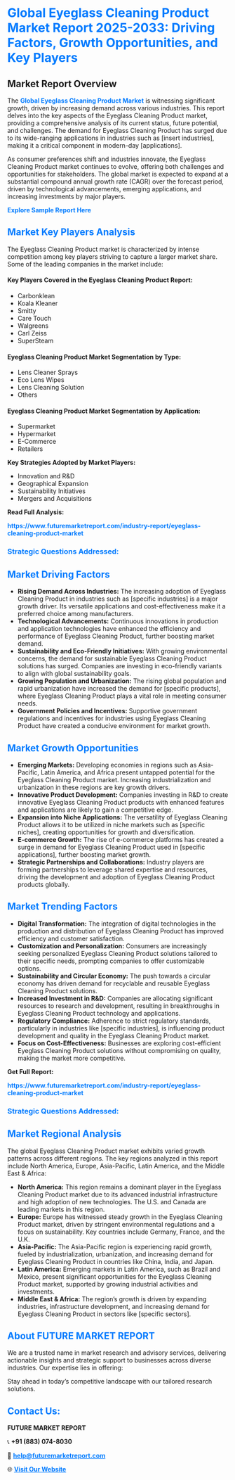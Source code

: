 <h1 style="color: #007BFF;">Global Eyeglass Cleaning Product Market Report 2025-2033: Driving Factors, Growth Opportunities, and Key Players</h1>

<section id="overview">
<h2>Market Report Overview</h2>
<p>The <a href="https://www.futuremarketreport.com/industry-report/eyeglass-cleaning-product-market" style="color: #007BFF; text-decoration: none;"><strong>Global Eyeglass Cleaning Product Market</strong></a> is witnessing significant growth, driven by increasing demand across various industries. This report delves into the key aspects of the Eyeglass Cleaning Product market, providing a comprehensive analysis of its current status, future potential, and challenges. The demand for Eyeglass Cleaning Product has surged due to its wide-ranging applications in industries such as [insert industries], making it a critical component in modern-day [applications].</p>
<p>As consumer preferences shift and industries innovate, the Eyeglass Cleaning Product market continues to evolve, offering both challenges and opportunities for stakeholders. The global market is expected to expand at a substantial compound annual growth rate (CAGR) over the forecast period, driven by technological advancements, emerging applications, and increasing investments by major players.</p>
</section>

<section id="overview">
<p><a href="https://www.futuremarketreport.com/request-sample/reportId=29191" style="color: #007BFF; text-decoration: none;"><strong>Explore Sample Report Here</strong></a></p>
</section>

<section id="key-players">
<h2 style="color: #007BFF;">Market Key Players Analysis</h2>
<p>The Eyeglass Cleaning Product market is characterized by intense competition among key players striving to capture a larger market share. Some of the leading companies in the market include:</p>
<h4>Key Players Covered in the Eyeglass Cleaning Product Report:</h4>
<ul><li>Carbonklean</li><li>Koala Kleaner</li><li>Smitty</li><li>Care Touch</li><li>Walgreens</li><li>Carl Zeiss</li><li>SuperSteam</li></ul>
<h4>Eyeglass Cleaning Product Market Segmentation by Type:</h4>
<ul><li>Lens Cleaner Sprays</li><li>Eco Lens Wipes</li><li>Lens Cleaning Solution</li><li>Others</li></ul>

<h4>Eyeglass Cleaning Product Market Segmentation by Application:</h4>
<ul><li>Supermarket</li><li>Hypermarket</li><li>E-Commerce</li><li>Retailers</li></ul>
<p><strong>Key Strategies Adopted by Market Players:</strong></p>
<ul>
<li>Innovation and R&D</li>
<li>Geographical Expansion</li>
<li>Sustainability Initiatives</li>
<li>Mergers and Acquisitions</li>
</ul>
</section>

<section>
<p><strong>Read Full Analysis: </strong></p><a href="https://www.futuremarketreport.com/industry-report/eyeglass-cleaning-product-market" style="color: #007BFF; text-decoration: none;"><strong>https://www.futuremarketreport.com/industry-report/eyeglass-cleaning-product-market</strong></a>
<h3 style="color: #007BFF;">Strategic Questions Addressed:</h3>
</section>

<section id="driving-factors">
<h2 style="color: #007BFF;">Market Driving Factors</h2>
<ul>
<li><strong>Rising Demand Across Industries:</strong> The increasing adoption of Eyeglass Cleaning Product in industries such as [specific industries] is a major growth driver. Its versatile applications and cost-effectiveness make it a preferred choice among manufacturers.</li>
<li><strong>Technological Advancements:</strong> Continuous innovations in production and application technologies have enhanced the efficiency and performance of Eyeglass Cleaning Product, further boosting market demand.</li>
<li><strong>Sustainability and Eco-Friendly Initiatives:</strong> With growing environmental concerns, the demand for sustainable Eyeglass Cleaning Product solutions has surged. Companies are investing in eco-friendly variants to align with global sustainability goals.</li>
<li><strong>Growing Population and Urbanization:</strong> The rising global population and rapid urbanization have increased the demand for [specific products], where Eyeglass Cleaning Product plays a vital role in meeting consumer needs.</li>
<li><strong>Government Policies and Incentives:</strong> Supportive government regulations and incentives for industries using Eyeglass Cleaning Product have created a conducive environment for market growth.</li>
</ul>
</section>

<section id="growth-opportunities">
<h2 style="color: #007BFF;">Market Growth Opportunities</h2>
<ul>
<li><strong>Emerging Markets:</strong> Developing economies in regions such as Asia-Pacific, Latin America, and Africa present untapped potential for the Eyeglass Cleaning Product market. Increasing industrialization and urbanization in these regions are key growth drivers.</li>
<li><strong>Innovative Product Development:</strong> Companies investing in R&D to create innovative Eyeglass Cleaning Product products with enhanced features and applications are likely to gain a competitive edge.</li>
<li><strong>Expansion into Niche Applications:</strong> The versatility of Eyeglass Cleaning Product allows it to be utilized in niche markets such as [specific niches], creating opportunities for growth and diversification.</li>
<li><strong>E-commerce Growth:</strong> The rise of e-commerce platforms has created a surge in demand for Eyeglass Cleaning Product used in [specific applications], further boosting market growth.</li>
<li><strong>Strategic Partnerships and Collaborations:</strong> Industry players are forming partnerships to leverage shared expertise and resources, driving the development and adoption of Eyeglass Cleaning Product products globally.</li>
</ul>
</section>

<section id="trending-factors">
<h2 style="color: #007BFF;">Market Trending Factors</h2>
<ul>
<li><strong>Digital Transformation:</strong> The integration of digital technologies in the production and distribution of Eyeglass Cleaning Product has improved efficiency and customer satisfaction.</li>
<li><strong>Customization and Personalization:</strong> Consumers are increasingly seeking personalized Eyeglass Cleaning Product solutions tailored to their specific needs, prompting companies to offer customizable options.</li>
<li><strong>Sustainability and Circular Economy:</strong> The push towards a circular economy has driven demand for recyclable and reusable Eyeglass Cleaning Product solutions.</li>
<li><strong>Increased Investment in R&D:</strong> Companies are allocating significant resources to research and development, resulting in breakthroughs in Eyeglass Cleaning Product technology and applications.</li>
<li><strong>Regulatory Compliance:</strong> Adherence to strict regulatory standards, particularly in industries like [specific industries], is influencing product development and quality in the Eyeglass Cleaning Product market.</li>
<li><strong>Focus on Cost-Effectiveness:</strong> Businesses are exploring cost-efficient Eyeglass Cleaning Product solutions without compromising on quality, making the market more competitive.</li>
</ul>
</section>

<section>
<p><strong>Get Full Report: </strong></p><a href="https://www.futuremarketreport.com/industry-report/eyeglass-cleaning-product-market" style="color: #007BFF; text-decoration: none;"><strong>https://www.futuremarketreport.com/industry-report/eyeglass-cleaning-product-market</strong></a>
<h3 style="color: #007BFF;">Strategic Questions Addressed:</h3>
</section>


<section id="regional-analysis">
<h2 style="color: #007BFF;">Market Regional Analysis</h2>
<p>The global Eyeglass Cleaning Product market exhibits varied growth patterns across different regions. The key regions analyzed in this report include North America, Europe, Asia-Pacific, Latin America, and the Middle East & Africa:</p>
<ul>
<li><strong>North America:</strong> This region remains a dominant player in the Eyeglass Cleaning Product market due to its advanced industrial infrastructure and high adoption of new technologies. The U.S. and Canada are leading markets in this region.</li>
<li><strong>Europe:</strong> Europe has witnessed steady growth in the Eyeglass Cleaning Product market, driven by stringent environmental regulations and a focus on sustainability. Key countries include Germany, France, and the U.K.</li>
<li><strong>Asia-Pacific:</strong> The Asia-Pacific region is experiencing rapid growth, fueled by industrialization, urbanization, and increasing demand for Eyeglass Cleaning Product in countries like China, India, and Japan.</li>
<li><strong>Latin America:</strong> Emerging markets in Latin America, such as Brazil and Mexico, present significant opportunities for the Eyeglass Cleaning Product market, supported by growing industrial activities and investments.</li>
<li><strong>Middle East & Africa:</strong> The region’s growth is driven by expanding industries, infrastructure development, and increasing demand for Eyeglass Cleaning Product in sectors like [specific sectors].</li>
</ul>
</section>

<footer>
<h2 style="color: #007BFF;">About FUTURE MARKET REPORT</h2>
<p>We are a trusted name in market research and advisory services, delivering actionable insights and strategic support to businesses across diverse industries. Our expertise lies in offering:</p>

<p>Stay ahead in today’s competitive landscape with our tailored research solutions.</p>

<h2 style="color: #007BFF;">Contact Us:</h2>
<p><strong>FUTURE MARKET REPORT</strong></p>
<p>📞 <strong>+91 (883) 074-8030</strong></p>
<p>📧 <strong><a href="mailto:help@futuremarketreport.com" style="color: #007BFF;">help@futuremarketreport.com</a></strong></p>
<p>🌐 <strong><a href="https://www.futuremarketreport.com/" style="color: #007BFF;">Visit Our Website</a></strong></p>
</footer>